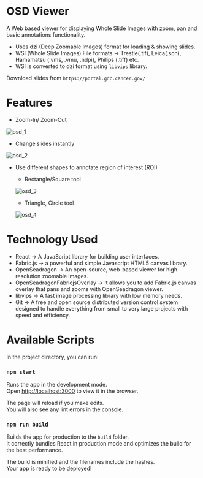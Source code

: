 # OSD Viewer

A Web based viewer for displaying Whole Slide Images with zoom, pan and basic annotations functionality.
- Uses dzi (Deep Zoomable Images) format for loading & showing slides.
- WSI (Whole Slide Images) File formats -> Trestle(.tif), Leica(.scn), Hamamatsu (.vms, .vmu, .ndpi), Philips (.tiff) etc.
- WSI is converted to dzi format using `libvips` library.

Download slides from `https://portal.gdc.cancer.gov/`

# Features

- Zoom-In/ Zoom-Out

![osd_1](https://user-images.githubusercontent.com/62811612/192135175-2840897d-5af8-41c4-b1ad-87b11d58fb43.gif)

- Change slides instantly

![osd_2](https://user-images.githubusercontent.com/62811612/192135589-edcaf18d-d47e-4b0f-aa40-fdab3597b283.gif)

- Use different shapes to annotate region of interest (ROI)
  - Rectangle/Square tool
   
   ![osd_3](https://user-images.githubusercontent.com/62811612/192136000-3dddc84d-4d24-4d52-be0d-58f75fef7e4d.gif)

  - Triangle, Circle tool

   ![osd_4](https://user-images.githubusercontent.com/62811612/192136043-c54527ab-8ee9-40dd-bfa8-0ff0102abdeb.gif)

# Technology Used
- React -> A JavaScript library for building user interfaces.
- Fabric.js -> a powerful and simple Javascript HTML5 canvas library.
- OpenSeadragon -> An open-source, web-based viewer for high-resolution zoomable images.
- OpenSeadragonFabricjsOverlay -> It allows you to add Fabric.js canvas overlay that pans and zooms with OpenSeadragon viewer.
- libvips -> A fast image processing library with low memory needs.
- Git -> A free and open source distributed version control system designed to handle everything from small to very large projects with speed and efficiency.


# Available Scripts

In the project directory, you can run:

### `npm start`

Runs the app in the development mode.\
Open [http://localhost:3000](http://localhost:3000) to view it in the browser.

The page will reload if you make edits.\
You will also see any lint errors in the console.

### `npm run build`

Builds the app for production to the `build` folder.\
It correctly bundles React in production mode and optimizes the build for the best performance.

The build is minified and the filenames include the hashes.\
Your app is ready to be deployed!
